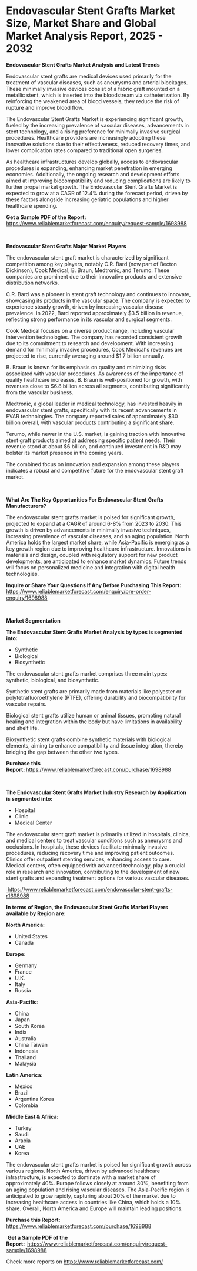 <p><h1>Endovascular Stent Grafts Market Size, Market Share and Global Market Analysis Report, 2025 - 2032</h1></p><p><strong>Endovascular Stent Grafts Market Analysis and Latest Trends</strong></p>
<p><p>Endovascular stent grafts are medical devices used primarily for the treatment of vascular diseases, such as aneurysms and arterial blockages. These minimally invasive devices consist of a fabric graft mounted on a metallic stent, which is inserted into the bloodstream via catheterization. By reinforcing the weakened area of blood vessels, they reduce the risk of rupture and improve blood flow.</p><p>The Endovascular Stent Grafts Market is experiencing significant growth, fueled by the increasing prevalence of vascular diseases, advancements in stent technology, and a rising preference for minimally invasive surgical procedures. Healthcare providers are increasingly adopting these innovative solutions due to their effectiveness, reduced recovery times, and lower complication rates compared to traditional open surgeries. </p><p>As healthcare infrastructures develop globally, access to endovascular procedures is expanding, enhancing market penetration in emerging economies. Additionally, the ongoing research and development efforts aimed at improving biocompatibility and reducing complications are likely to further propel market growth. The Endovascular Stent Grafts Market is expected to grow at a CAGR of 12.4% during the forecast period, driven by these factors alongside increasing geriatric populations and higher healthcare spending.</p></p>
<p><strong>Get a Sample PDF of the Report:&nbsp;</strong> <a href="https://www.reliablemarketforecast.com/enquiry/request-sample/1698988?utm_campaign=3026&utm_medium=2&utm_source=Github&utm_content=ia&utm_term=04032025&utm_id=endovascular-stent-grafts">https://www.reliablemarketforecast.com/enquiry/request-sample/1698988</a></p>
<p>&nbsp;</p>
<p><strong>Endovascular Stent Grafts Major Market Players</strong></p>
<p><p>The endovascular stent graft market is characterized by significant competition among key players, notably C.R. Bard (now part of Becton Dickinson), Cook Medical, B. Braun, Medtronic, and Terumo. These companies are prominent due to their innovative products and extensive distribution networks.</p><p>C.R. Bard was a pioneer in stent graft technology and continues to innovate, showcasing its products in the vascular space. The company is expected to experience steady growth, driven by increasing vascular disease prevalence. In 2022, Bard reported approximately $3.5 billion in revenue, reflecting strong performance in its vascular and surgical segments.</p><p>Cook Medical focuses on a diverse product range, including vascular intervention technologies. The company has recorded consistent growth due to its commitment to research and development. With increasing demand for minimally invasive procedures, Cook Medical's revenues are projected to rise, currently averaging around $1.7 billion annually.</p><p>B. Braun is known for its emphasis on quality and minimizing risks associated with vascular procedures. As awareness of the importance of quality healthcare increases, B. Braun is well-positioned for growth, with revenues close to $6.8 billion across all segments, contributing significantly from the vascular business.</p><p>Medtronic, a global leader in medical technology, has invested heavily in endovascular stent grafts, specifically with its recent advancements in EVAR technologies. The company reported sales of approximately $30 billion overall, with vascular products contributing a significant share.</p><p>Terumo, while newer in the U.S. market, is gaining traction with innovative stent graft products aimed at addressing specific patient needs. Their revenue stood at about $6 billion, and continued investment in R&D may bolster its market presence in the coming years. </p><p>The combined focus on innovation and expansion among these players indicates a robust and competitive future for the endovascular stent graft market.</p></p>
<p>&nbsp;</p>
<p><strong>What Are The Key Opportunities For Endovascular Stent Grafts Manufacturers?</strong></p>
<p><p>The endovascular stent grafts market is poised for significant growth, projected to expand at a CAGR of around 6-8% from 2023 to 2030. This growth is driven by advancements in minimally invasive techniques, increasing prevalence of vascular diseases, and an aging population. North America holds the largest market share, while Asia-Pacific is emerging as a key growth region due to improving healthcare infrastructure. Innovations in materials and design, coupled with regulatory support for new product developments, are anticipated to enhance market dynamics. Future trends will focus on personalized medicine and integration with digital health technologies.</p></p>
<p><strong>Inquire or Share Your Questions If Any Before Purchasing This Report:</strong> <a href="https://www.reliablemarketforecast.com/enquiry/pre-order-enquiry/1698988?utm_campaign=3026&utm_medium=2&utm_source=Github&utm_content=ia&utm_term=04032025&utm_id=endovascular-stent-grafts">https://www.reliablemarketforecast.com/enquiry/pre-order-enquiry/1698988</a></p>
<p>&nbsp;</p>
<p><strong>Market Segmentation</strong></p>
<p><strong>The Endovascular Stent Grafts Market Analysis by types is segmented into:</strong></p>
<p><ul><li>Synthetic</li><li>Biological</li><li>Biosynthetic</li></ul></p>
<p><p>The endovascular stent grafts market comprises three main types: synthetic, biological, and biosynthetic. </p><p>Synthetic stent grafts are primarily made from materials like polyester or polytetrafluoroethylene (PTFE), offering durability and biocompatibility for vascular repairs. </p><p>Biological stent grafts utilize human or animal tissues, promoting natural healing and integration within the body but have limitations in availability and shelf life. </p><p>Biosynthetic stent grafts combine synthetic materials with biological elements, aiming to enhance compatibility and tissue integration, thereby bridging the gap between the other two types.</p></p>
<p><strong>Purchase this Report:&nbsp;</strong><a href="https://www.reliablemarketforecast.com/purchase/1698988?utm_campaign=3026&utm_medium=2&utm_source=Github&utm_content=ia&utm_term=04032025&utm_id=endovascular-stent-grafts">https://www.reliablemarketforecast.com/purchase/1698988</a></p>
<p>&nbsp;</p>
<p><strong>The Endovascular Stent Grafts Market Industry Research by Application is segmented into:</strong></p>
<p><ul><li>Hospital</li><li>Clinic</li><li>Medical Center</li></ul></p>
<p><p>The endovascular stent graft market is primarily utilized in hospitals, clinics, and medical centers to treat vascular conditions such as aneurysms and occlusions. In hospitals, these devices facilitate minimally invasive procedures, reducing recovery time and improving patient outcomes. Clinics offer outpatient stenting services, enhancing access to care. Medical centers, often equipped with advanced technology, play a crucial role in research and innovation, contributing to the development of new stent grafts and expanding treatment options for various vascular diseases.</p></p>
<p><a href="https://www.reliablemarketforecast.com/endovascular-stent-grafts-r1698988?utm_campaign=3026&utm_medium=2&utm_source=Github&utm_content=ia&utm_term=04032025&utm_id=endovascular-stent-grafts">&nbsp;https://www.reliablemarketforecast.com/endovascular-stent-grafts-r1698988</a></p>
<p><strong>In terms of Region, the Endovascular Stent Grafts Market Players available by Region are:</strong></p>
<p>
    <p> <strong> North America: </strong>
        <ul>
            <li>United States</li>
            <li>Canada</li>
        </ul>
        </p> 
    <p> <strong> Europe: </strong>
        <ul>
            <li>Germany</li>
            <li>France</li>
            <li>U.K.</li>
            <li>Italy</li>
            <li>Russia</li>
        </ul>
        </p> 
    <p> <strong> Asia-Pacific: </strong>
        <ul>
            <li>China</li>
            <li>Japan</li>
            <li>South Korea</li>
            <li>India</li>
            <li>Australia</li>
            <li>China Taiwan</li>
            <li>Indonesia</li>
            <li>Thailand</li>
            <li>Malaysia</li>
        </ul>
        </p> 
    <p> <strong> Latin America: </strong>
        <ul>
            <li>Mexico</li>
            <li>Brazil</li>
            <li>Argentina Korea</li>
            <li>Colombia</li>
        </ul>
        </p> 
    <p> <strong> Middle East & Africa: </strong>
        <ul>
            <li>Turkey</li>
            <li>Saudi</li>
            <li>Arabia</li>
            <li>UAE</li>
            <li>Korea</li>
        </ul>
    </p>
    </p>
<p><p>The endovascular stent grafts market is poised for significant growth across various regions. North America, driven by advanced healthcare infrastructure, is expected to dominate with a market share of approximately 40%. Europe follows closely at around 30%, benefiting from an aging population and rising vascular diseases. The Asia-Pacific region is anticipated to grow rapidly, capturing about 20% of the market due to increasing healthcare access in countries like China, which holds a 10% share. Overall, North America and Europe will maintain leading positions.</p></p>
<p><strong>Purchase this Report: </strong><a href="https://www.reliablemarketforecast.com/purchase/1698988?utm_campaign=3026&utm_medium=2&utm_source=Github&utm_content=ia&utm_term=04032025&utm_id=endovascular-stent-grafts">https://www.reliablemarketforecast.com/purchase/1698988</a></p>
<p>&nbsp;<strong>Get a Sample PDF of the Report:&nbsp;&nbsp;</strong><a href="https://www.reliablemarketforecast.com/enquiry/request-sample/1698988?utm_campaign=3026&utm_medium=2&utm_source=Github&utm_content=ia&utm_term=04032025&utm_id=endovascular-stent-grafts">https://www.reliablemarketforecast.com/enquiry/request-sample/1698988</a></p>
<p><strong></strong></p>
<p>Check more reports on <a href="https://www.reliablemarketforecast.com/?utm_campaign=3026&utm_medium=2&utm_source=Github&utm_content=ia&utm_term=04032025&utm_id=endovascular-stent-grafts">https://www.reliablemarketforecast.com/</a></p>